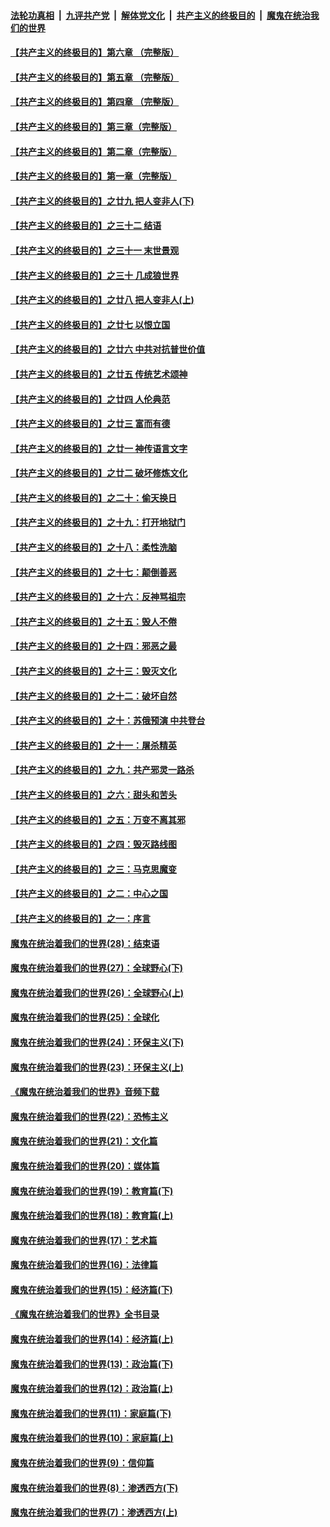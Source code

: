 

####  [法轮功真相](../../../../basic/blob/master/README.md?t=06021002) &nbsp;|&nbsp; [九评共产党](../../../../9ping.md/blob/master/README.md?t=06021002) &nbsp;|&nbsp; [解体党文化](../../../../jtdwh.md/blob/master/README.md?t=06021002)  &nbsp;|&nbsp; [共产主义的终极目的](../../../../gczydzjmd.md/blob/master/README.md?t=06021002) &nbsp;|&nbsp; [魔鬼在统治我们的世界](../../../../mgztzwmdsj.md/blob/master/README.md?t=06021002) 

#### [【共产主义的终极目的】第六章 （完整版）](../pages/nsc422/n11428913.md?t=06021002) 

#### [【共产主义的终极目的】第五章 （完整版）](../pages/nsc422/n11428912.md?t=06021002) 

#### [【共产主义的终极目的】第四章 （完整版）](../pages/nsc422/n11428907.md?t=06021002) 

#### [【共产主义的终极目的】第三章（完整版）](../pages/nsc422/n11428848.md?t=06021002) 

#### [【共产主义的终极目的】第二章（完整版）](../pages/nsc422/n11428831.md?t=06021002) 

#### [【共产主义的终极目的】第一章（完整版）](../pages/nsc422/n11417651.md?t=06021002) 

#### [【共产主义的终极目的】之廿九 把人变非人(下)](../pages/nsc422/n11344140.md?t=06021002) 

#### [【共产主义的终极目的】之三十二 结语](../pages/nsc422/n11360535.md?t=06021002) 

#### [【共产主义的终极目的】之三十一 末世景观](../pages/nsc422/n11351129.md?t=06021002) 

#### [【共产主义的终极目的】之三十 几成狼世界](../pages/nsc422/n11348280.md?t=06021002) 

#### [【共产主义的终极目的】之廿八 把人变非人(上)](../pages/nsc422/n11340492.md?t=06021002) 

#### [【共产主义的终极目的】之廿七 以恨立国](../pages/nsc422/n11336944.md?t=06021002) 

#### [【共产主义的终极目的】之廿六 中共对抗普世价值](../pages/nsc422/n11324785.md?t=06021002) 

#### [【共产主义的终极目的】之廿五 传统艺术颂神](../pages/nsc422/n11296396.md?t=06021002) 

#### [【共产主义的终极目的】之廿四 人伦典范](../pages/nsc422/n11296397.md?t=06021002) 

#### [【共产主义的终极目的】之廿三 富而有德](../pages/nsc422/n11283598.md?t=06021002) 

#### [【共产主义的终极目的】之廿一 神传语言文字](../pages/nsc422/n11263265.md?t=06021002) 

#### [【共产主义的终极目的】之廿二 破坏修炼文化](../pages/nsc422/n11245728.md?t=06021002) 

#### [【共产主义的终极目的】之二十：偷天换日](../pages/nsc422/n11238846.md?t=06021002) 

#### [【共产主义的终极目的】之十九：打开地狱门](../pages/nsc422/n11206376.md?t=06021002) 

#### [【共产主义的终极目的】之十八：柔性洗脑](../pages/nsc422/n11199994.md?t=06021002) 

#### [【共产主义的终极目的】之十七：颠倒善恶](../pages/nsc422/n11179782.md?t=06021002) 

#### [【共产主义的终极目的】之十六：反神骂祖宗](../pages/nsc422/n11166798.md?t=06021002) 

#### [【共产主义的终极目的】之十五：毁人不倦](../pages/nsc422/n11166792.md?t=06021002) 

#### [【共产主义的终极目的】之十四：邪恶之最](../pages/nsc422/n11150249.md?t=06021002) 

#### [【共产主义的终极目的】之十三：毁灭文化](../pages/nsc422/n11135227.md?t=06021002) 

#### [【共产主义的终极目的】之十二：破坏自然](../pages/nsc422/n11135214.md?t=06021002) 

#### [【共产主义的终极目的】之十：苏俄预演 中共登台](../pages/nsc422/n11118424.md?t=06021002) 

#### [【共产主义的终极目的】之十一：屠杀精英](../pages/nsc422/n11118442.md?t=06021002) 

#### [【共产主义的终极目的】之九：共产邪灵一路杀](../pages/nsc422/n11114139.md?t=06021002) 

#### [【共产主义的终极目的】之六：甜头和苦头](../pages/nsc422/n11096971.md?t=06021002) 

#### [【共产主义的终极目的】之五：万变不离其邪](../pages/nsc422/n11091285.md?t=06021002) 

#### [【共产主义的终极目的】之四：毁灭路线图](../pages/nsc422/n11086284.md?t=06021002) 

#### [【共产主义的终极目的】之三：马克思魔变](../pages/nsc422/n11061941.md?t=06021002) 

#### [【共产主义的终极目的】之二：中心之国](../pages/nsc422/n11047728.md?t=06021002) 

#### [【共产主义的终极目的】之一：序言](../pages/nsc422/n11086077.md?t=06021002) 

#### [魔鬼在统治着我们的世界(28)：结束语](../pages/nsc422/n10936246.md?t=06021002) 

#### [魔鬼在统治着我们的世界(27)：全球野心(下)](../pages/nsc422/n10928319.md?t=06021002) 

#### [魔鬼在统治着我们的世界(26)：全球野心(上)](../pages/nsc422/n10900318.md?t=06021002) 

#### [魔鬼在统治着我们的世界(25)：全球化](../pages/nsc422/n10788205.md?t=06021002) 

#### [魔鬼在统治着我们的世界(24)：环保主义(下)](../pages/nsc422/n10695307.md?t=06021002) 

#### [魔鬼在统治着我们的世界(23)：环保主义(上)](../pages/nsc422/n10688613.md?t=06021002) 

#### [《魔鬼在统治着我们的世界》音频下载](../pages/nsc422/n10635553.md?t=06021002) 

#### [魔鬼在统治着我们的世界(22)：恐怖主义](../pages/nsc422/n10614727.md?t=06021002) 

#### [魔鬼在统治着我们的世界(21)：文化篇](../pages/nsc422/n10597706.md?t=06021002) 

#### [魔鬼在统治着我们的世界(20)：媒体篇](../pages/nsc422/n10586579.md?t=06021002) 

#### [魔鬼在统治着我们的世界(19)：教育篇(下)](../pages/nsc422/n10564808.md?t=06021002) 

#### [魔鬼在统治着我们的世界(18)：教育篇(上)](../pages/nsc422/n10526970.md?t=06021002) 

#### [魔鬼在统治着我们的世界(17)：艺术篇](../pages/nsc422/n10499093.md?t=06021002) 

#### [魔鬼在统治着我们的世界(16)：法律篇](../pages/nsc422/n10485969.md?t=06021002) 

#### [魔鬼在统治着我们的世界(15)：经济篇(下)](../pages/nsc422/n10469975.md?t=06021002) 

#### [《魔鬼在统治着我们的世界》全书目录](../pages/nsc422/n10464261.md?t=06021002) 

#### [魔鬼在统治着我们的世界(14)：经济篇(上)](../pages/nsc422/n10457370.md?t=06021002) 

#### [魔鬼在统治着我们的世界(13)：政治篇(下)](../pages/nsc422/n10448270.md?t=06021002) 

#### [魔鬼在统治着我们的世界(12)：政治篇(上)](../pages/nsc422/n10444576.md?t=06021002) 

#### [魔鬼在统治着我们的世界(11)：家庭篇(下)](../pages/nsc422/n10440961.md?t=06021002) 

#### [魔鬼在统治着我们的世界(10)：家庭篇(上)](../pages/nsc422/n10435448.md?t=06021002) 

#### [魔鬼在统治着我们的世界(9)：信仰篇](../pages/nsc422/n10432159.md?t=06021002) 

#### [魔鬼在统治着我们的世界(8)：渗透西方(下)](../pages/nsc422/n10429603.md?t=06021002) 

#### [魔鬼在统治着我们的世界(7)：渗透西方(上)](../pages/nsc422/n10426013.md?t=06021002) 

